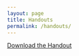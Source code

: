 ```yaml
---
layout: page
title: Handouts
permalink: /handouts/
---
```


[Download the Handout](/handouts/Factoring_and_Manipulating_Algebraic_Equations.pdf)

[jekyll-organization]: https://github.com/jekyll

